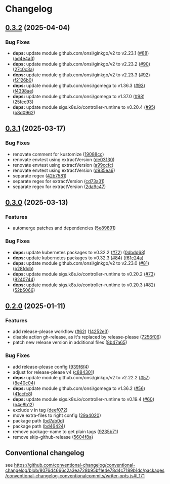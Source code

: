 # Changelog

## [0.3.2](https://github.com/SickHub/mailu-operator/compare/v0.3.1...v0.3.2) (2025-04-04)


### Bug Fixes

* **deps:** update module github.com/onsi/ginkgo/v2 to v2.23.1 ([#88](https://github.com/SickHub/mailu-operator/issues/88)) ([ad4e4a3](https://github.com/SickHub/mailu-operator/commit/ad4e4a314d74120605956ce9d3ea064642a5a0a6))
* **deps:** update module github.com/onsi/ginkgo/v2 to v2.23.2 ([#90](https://github.com/SickHub/mailu-operator/issues/90)) ([27c0c3a](https://github.com/SickHub/mailu-operator/commit/27c0c3a15dc0e973055d401fcfe3ac51d86109ff))
* **deps:** update module github.com/onsi/ginkgo/v2 to v2.23.3 ([#92](https://github.com/SickHub/mailu-operator/issues/92)) ([f2126b0](https://github.com/SickHub/mailu-operator/commit/f2126b00fe9c526f85fe8a76762c224dd380fa2d))
* **deps:** update module github.com/onsi/gomega to v1.36.3 ([#93](https://github.com/SickHub/mailu-operator/issues/93)) ([f4398ae](https://github.com/SickHub/mailu-operator/commit/f4398ae6771fecefd6fdd59f8d6f00335f24d5a5))
* **deps:** update module github.com/onsi/gomega to v1.37.0 ([#98](https://github.com/SickHub/mailu-operator/issues/98)) ([25fec93](https://github.com/SickHub/mailu-operator/commit/25fec93d45a683bb607863e2cbc6e672ff8530df))
* **deps:** update module sigs.k8s.io/controller-runtime to v0.20.4 ([#95](https://github.com/SickHub/mailu-operator/issues/95)) ([b8d0962](https://github.com/SickHub/mailu-operator/commit/b8d096226dd51a9ed2df3bb85e5e1060ab633570))

## [0.3.1](https://github.com/SickHub/mailu-operator/compare/v0.3.0...v0.3.1) (2025-03-17)


### Bug Fixes

* renovate comment for kustomize ([19088cc](https://github.com/SickHub/mailu-operator/commit/19088cc3c0533ab76f0277eb0b6e6cb52bf2a292))
* renovate envtest using extractVersion ([de03130](https://github.com/SickHub/mailu-operator/commit/de03130b1811a27184c228cf185dec8444d6b15d))
* renovate envtest using extractVersion ([a99ccfc](https://github.com/SickHub/mailu-operator/commit/a99ccfc83c2dc8fbdbefe085cbcf3d86f6229642))
* renovate envtest using extractVersion ([d935ea6](https://github.com/SickHub/mailu-operator/commit/d935ea6d31662ab65be3923802a200b99b748426))
* separate regex ([42b7581](https://github.com/SickHub/mailu-operator/commit/42b75815f15687180fbbd1640f5dfe88cabce932))
* separate regex for extractVersion ([cd73a31](https://github.com/SickHub/mailu-operator/commit/cd73a316400b779986b25dafc96b76e4f222e0e4))
* separate regex for extractVersion ([2da9c47](https://github.com/SickHub/mailu-operator/commit/2da9c4711c2389ab099f9f9f902f9c4c314f4fe3))

## [0.3.0](https://github.com/SickHub/mailu-operator/compare/v0.2.0...v0.3.0) (2025-03-13)


### Features

* automerge patches and dependencies ([5e89891](https://github.com/SickHub/mailu-operator/commit/5e89891c95d5fcf88f182a477fdf8552cbe7debd))


### Bug Fixes

* **deps:** update kubernetes packages to v0.32.2 ([#72](https://github.com/SickHub/mailu-operator/issues/72)) ([0dbdd68](https://github.com/SickHub/mailu-operator/commit/0dbdd689d3a59740349164b8433bbe1e41736f24))
* **deps:** update kubernetes packages to v0.32.3 ([#84](https://github.com/SickHub/mailu-operator/issues/84)) ([f61c24a](https://github.com/SickHub/mailu-operator/commit/f61c24a2f379fe8fae3fd88f54e994de988d7bd4))
* **deps:** update module github.com/onsi/ginkgo/v2 to v2.23.0 ([#81](https://github.com/SickHub/mailu-operator/issues/81)) ([b28fdcb](https://github.com/SickHub/mailu-operator/commit/b28fdcbcbe22b98b30177298979810bdaf765260))
* **deps:** update module sigs.k8s.io/controller-runtime to v0.20.2 ([#73](https://github.com/SickHub/mailu-operator/issues/73)) ([9240744](https://github.com/SickHub/mailu-operator/commit/9240744681aa6487eb8e569954ce09f41a07a2a7))
* **deps:** update module sigs.k8s.io/controller-runtime to v0.20.3 ([#82](https://github.com/SickHub/mailu-operator/issues/82)) ([52b5066](https://github.com/SickHub/mailu-operator/commit/52b5066b0320b2eff0686df0e27d92af39f7f813))

## [0.2.0](https://github.com/SickHub/mailu-operator/compare/v0.1.2...v0.2.0) (2025-01-11)


### Features

* add release-please workflow ([#62](https://github.com/SickHub/mailu-operator/issues/62)) ([14252e3](https://github.com/SickHub/mailu-operator/commit/14252e3916e68b060e960737e5d56e0c9839a204))
* disable action gh-release, as it's replaced by release-please ([7256f06](https://github.com/SickHub/mailu-operator/commit/7256f062f9174499aacc30edfb2bbe9185d7f68a))
* patch new release version in additional files ([8b47a65](https://github.com/SickHub/mailu-operator/commit/8b47a65a1a323f071c640aa7426d8da8522de1b0))


### Bug Fixes

* add release-please config ([939f6f4](https://github.com/SickHub/mailu-operator/commit/939f6f454c3afcd4fe8bd2d9b23977c8fae9bb5a))
* adjust for release-please v4 ([c884301](https://github.com/SickHub/mailu-operator/commit/c884301f24e49f396e1e6dcdf7e428a5e146872f))
* **deps:** update module github.com/onsi/ginkgo/v2 to v2.22.2 ([#57](https://github.com/SickHub/mailu-operator/issues/57)) ([8e40c04](https://github.com/SickHub/mailu-operator/commit/8e40c0469f41bf1458baec91dbfd7f7600a2e0bd))
* **deps:** update module github.com/onsi/gomega to v1.36.2 ([#56](https://github.com/SickHub/mailu-operator/issues/56)) ([41ccfc8](https://github.com/SickHub/mailu-operator/commit/41ccfc8be23ab3aab61fb88271d0ebedeffda657))
* **deps:** update module sigs.k8s.io/controller-runtime to v0.19.4 ([#60](https://github.com/SickHub/mailu-operator/issues/60)) ([b4e8b12](https://github.com/SickHub/mailu-operator/commit/b4e8b1209e795adda7f44cafd3c1b91e20d75f31))
* exclude v in tag ([deef072](https://github.com/SickHub/mailu-operator/commit/deef07291c9d56b43bcdc939992bd5037c549f82))
* move extra-files to right config ([29a4020](https://github.com/SickHub/mailu-operator/commit/29a4020e3ccb7ed0ecb5d3bd382b22bd2da1a4de))
* package path ([bd7ab0d](https://github.com/SickHub/mailu-operator/commit/bd7ab0d122f3660b731dec24065c22d2b2bb45bb))
* package path ([bd46424](https://github.com/SickHub/mailu-operator/commit/bd46424ccf9b80b4d20286a6a7d429552c197eff))
* remove package-name to get plain tags ([9235b71](https://github.com/SickHub/mailu-operator/commit/9235b7160137eb58040cac6bfe1cd9a036924069))
* remove skip-github-release ([5604f8a](https://github.com/SickHub/mailu-operator/commit/5604f8ad90342bfd1eb296bc6b0c08f06a2dcb08))

## Conventional changelog

see https://github.com/conventional-changelog/conventional-changelog/blob/8076d4666c2a3ea728b95bf1e4e78d4c7189b1dc/packages/conventional-changelog-conventionalcommits/writer-opts.js#L171
